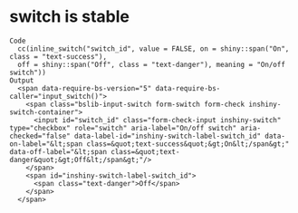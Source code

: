 # switch is stable

    Code
      cc(inline_switch("switch_id", value = FALSE, on = shiny::span("On", class = "text-success"),
      off = shiny::span("Off", class = "text-danger"), meaning = "On/off switch"))
    Output
      <span data-require-bs-version="5" data-require-bs-caller="input_switch()">
        <span class="bslib-input-switch form-switch form-check inshiny-switch-container">
          <input id="switch_id" class="form-check-input inshiny-switch" type="checkbox" role="switch" aria-label="On/off switch" aria-checked="false" data-label-id="inshiny-switch-label-switch_id" data-on-label="&lt;span class=&quot;text-success&quot;&gt;On&lt;/span&gt;" data-off-label="&lt;span class=&quot;text-danger&quot;&gt;Off&lt;/span&gt;"/>
        </span>
        <span id="inshiny-switch-label-switch_id">
          <span class="text-danger">Off</span>
        </span>
      </span>

